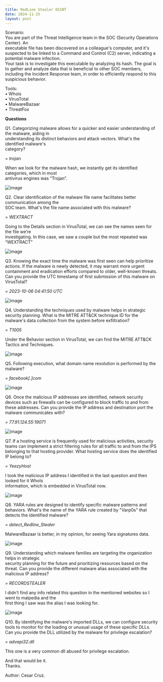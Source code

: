 ```yaml
---
title: RedLine Stealer OSINT
date: 2024-11-25
layout: post
---
```

Scenario:  
You are part of the Threat Intelligence team in the SOC (Security Operations Center). An  
executable file has been discovered on a colleague's computer, and it's suspected to be linked to a Command and Control (C2) server, indicating a potential malware infection.  
Your task is to investigate this executable by analyzing its hash. The goal is to gather and analyze data that is beneficial to other SOC members, including the Incident Response team, in order to efficiently respond to this suspicious behavior.
 
Tools:  
• Whois  
• VirusTotal  
• MalwareBazaar  
• ThreatFox
 
**Questions**
 
Q1. Categorizing malware allows for a quicker and easier understanding of the malware, aiding in  
understanding its distinct behaviors and attack vectors. What's the identified malware's  
category?  

*= trojan*
 
When we look for the malware hash, we instantly get its identified categories, which in most  
antivirus engines was “Trojan”.

![image](/assets/images/20241124162834-0.png)

Q2. Clear identification of the malware file name facilitates better communication among the  
SOC team. What's the file name associated with this malware?  

*= WEXTRACT*
 
Going to the Details section in VirusTotal, we can see the names seen for the file we’re  
investigating. In this case, we saw a couple but the most repeated was “WEXTRACT”

![image](/assets/images/20241124162835-1.png)

Q3. Knowing the exact time the malware was first seen can help prioritize actions. If the malware is newly detected, it may warrant more urgent containment and eradication efforts compared to older, well-known threats. Can you provide the UTC timestamp of first submission of this malware on VirusTotal?  

*= 2023-10-06 04:41:50 UTC*

![image](/assets/images/20241124162836-2.png)

Q4. Understanding the techniques used by malware helps in strategic security planning. What is the MITRE ATT&CK technique ID for the malware's data collection from the system before exfiltration?  

*= T1005*
 
Under the Behavior section in VirusTotal, we can find the MITRE ATT&CK Tactics and Techniques.

![image](/assets/images/20241124162838-3.png)

Q5. Following execution, what domain name resolution is performed by the malware?  

*= facebook[.]com*

![image](/assets/images/20241124162840-4.png)

Q6. Once the malicious IP addresses are identified, network security devices such as firewalls can be configured to block traffic to and from these addresses. Can you provide the IP address and destination port the malware communicates with?  

*= 77.91.124.55:19071*

![image](/assets/images/20241124162842-5.png)

Q7. If a hosting service is frequently used for malicious activities, security teams can implement a strict filtering rules for all traffic to and from the IPS belonging to that hosting provider. What hosting service does the identified IP belong to?  

*= YeezyHost*
 
I took the malicious IP address I identified in the last question and then looked for it WhoIs  
information, which is embedded in VirusTotal now.

![image](/assets/images/20241124162846-6.png)

Q8. YARA rules are designed to identify specific malware patterns and behaviors. What's the name of the YARA rule created by "Varp0s" that detects the identified malware?  

*= detect_Redline_Stealer*
 
MalwareBazaar is better, in my opinion, for seeing Yara signatures data.

![image](/assets/images/20241124162848-7.png)

Q9. Understanding which malware families are targeting the organization helps in strategic  
security planning for the future and prioritizing resources based on the threat. Can you provide the different malware alias associated with the malicious IP address?  

*= RECORDSTEALER*
 
I didn’t find any info related this question in the mentioned websites so I went to malpedia and the  
first thing I saw was the alias I was looking for.

![image](/assets/images/20241124162849-8.png)

Q10. By identifying the malware's imported DLLs, we can configure security tools to monitor for the loading or unusual usage of these specific DLLs. Can you provide the DLL utilized by the malware for privilege escalation?  

*= advapi32.dll*

This one is a very common dll abused for privilege escalation.
 
And that would be it.  
Thanks.
 
Author: Cesar Cruz.
